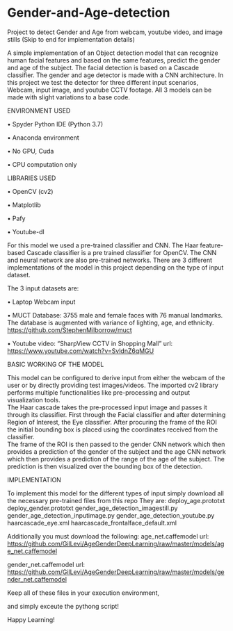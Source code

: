 # Gender-and-Age-detection
Project to detect Gender and Age from webcam, youtube video, and image stills
(Skip to end for implementation details)

A simple implementation of an Object detection model that can recognize human facial features and based on the same features, predict the gender and age of the subject. The facial detection is based on a Cascade classifier. The gender and age detector is made with a CNN architecture. In this project we test the detector for three different input scenarios, Webcam, input image, and youtube CCTV footage. All 3 models can be made with slight variations to a base code.

ENVIRONMENT USED

•	Spyder Python IDE (Python 3.7)

•	Anaconda environment

•	No GPU, Cuda

•	CPU computation only


LIBRARIES USED

•	OpenCV (cv2)

•	Matplotlib

•	Pafy

•	Youtube-dl


For this model we used a pre-trained classifier and CNN.
The Haar feature-based Cascade classifier is a pre trained classifier for OpenCV. 
The CNN and neural network are also pre-trained networks. There are 3 different implementations of the model in this project depending on the type of input dataset.

The 3 input datasets are:

•	Laptop Webcam input

•	MUCT Database:    3755 male and female faces with 76 manual landmarks. The database is augmented with variance of lighting, age, and ethnicity. https://github.com/StephenMilborrow/muct

•	Youtube video: “SharpView CCTV in Shopping Mall”   url: https://www.youtube.com/watch?v=SvldnZ6qMGU



BASIC WORKING OF THE MODEL

This model can be configured to derive input from either the webcam of the user or by directly providing test images/videos. The imported cv2 library performs multiple functionalities like pre-processing and output visualization tools.                                                                                                            
The Haar cascade takes the pre-processed input image and passes it through its classifier. First through the Facial classifier and after determining Region of Interest, the Eye classifier. 
After procuring the frame of the ROI the initial bounding box is placed using the coordinates received from the classifier.     
The frame of the ROI is then passed to the gender CNN network which then provides a prediction of the gender of the subject and the age CNN network which then provides a prediction of the range of the age of the subject. The prediction is then visualized over the bounding box of the detection.



IMPLEMENTATION

To implement this model for the different types of input simply download all the necessary pre-trained files from this repo
They are:
deploy_age.prototxt
deploy_gender.prototxt
gender_age_detection_imagestill.py
gender_age_detection_inputimage.py
gender_age_detection_youtube.py
haarcascade_eye.xml
haarcascade_frontalface_default.xml

Additionally you must download the following:
age_net.caffemodel
url: https://github.com/GilLevi/AgeGenderDeepLearning/raw/master/models/age_net.caffemodel

gender_net.caffemodel
url: https://github.com/GilLevi/AgeGenderDeepLearning/raw/master/models/gender_net.caffemodel

Keep all of these files in your execution environment,

and simply exceute the pythong script!

Happy Learning!



